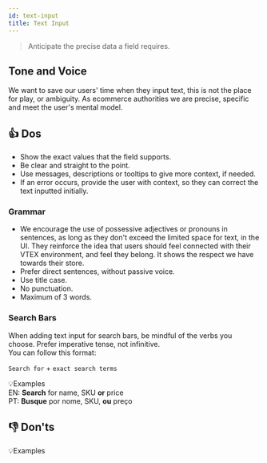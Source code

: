 ```yaml
---
id: text-input
title: Text Input
---
```


> Anticipate the precise data a field requires.    

## Tone and Voice

 We want to save our users' time when they input text, this is not the place for play, or ambiguity. As ecommerce authorities we are precise, specific and meet the user's mental model.           


## 👍 Dos

- Show the exact values that the field supports.        
- Be clear and straight to the point.      
- Use messages, descriptions or tooltips to give more context, if needed.                     
- If an error occurs, provide the user with context, so they can correct the text inputted initially.    

### Grammar

- We encourage the use of possessive adjectives or pronouns in sentences, as long as they don't exceed the limited space for text, in the UI. They reinforce the idea that users should feel connected with their VTEX environment, and feel they belong. It shows the respect we have towards their store.  
- Prefer direct sentences, without passive voice.  
- Use title case.  
- No punctuation.   
- Maximum of 3 words.   

### Search Bars

When adding text input for search bars, be mindful of the verbs you choose. Prefer imperative tense, not infinitive.   
You can follow this format:  

`Search for` + `exact search terms`    

💡Examples  
EN: **Search** for name, SKU **or** price  
PT: **Busque** por nome, SKU, **ou** preço  


## 👎 Don'ts


💡Examples
